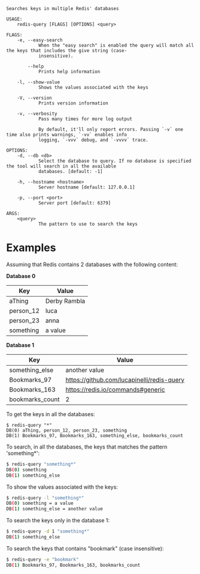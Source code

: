 

```
Searches keys in multiple Redis' databases

USAGE:
    redis-query [FLAGS] [OPTIONS] <query>

FLAGS:
    -e, --easy-search    
            When the "easy search" is enabled the query will match all the keys that includes the give string (case-
            insensitive).

        --help           
            Prints help information

    -l, --show-value     
            Shows the values associated with the keys

    -V, --version        
            Prints version information

    -v, --verbosity      
            Pass many times for more log output
            
            By default, it'll only report errors. Passing `-v` one time also prints warnings, `-vv` enables info
            logging, `-vvv` debug, and `-vvvv` trace.

OPTIONS:
    -d, --db <db>                
            Select the database to query. If no database is specified the tool will search in all the available
            databases. [default: -1]

    -h, --hostname <hostname>    
            Server hostname [default: 127.0.0.1]

    -p, --port <port>            
            Server port [default: 6379]

ARGS:
    <query>    
            The pattern to use to search the keys
```

# Examples

Assuming that Redis contains 2 databases with the following content:

**Database 0**

Key | Value
--- | -----
aThing | Derby Rambla
person_12 | luca
person_23 | anna
something | a value
 
**Database 1**

Key | Value
--- | -----
something_else | another value
Bookmarks_97 | https://github.com/lucapinelli/redis-query
Bookmarks_163 | https://redis.io/commands#generic 
bookmarks_count | 2

To get the keys in all the databases:

```
$ redis-query "*"
DB(0) aThing, person_12, person_23, something
DB(1) Bookmarks_97, Bookmarks_163, something_else, bookmarks_count
```

To search, in all the databases, the keys that matches the pattern 'something*':
 
```bash
$ redis-query "something*"
DB(0) something
DB(1) something_else
```

To show the values associated with the keys:

```bash
$ redis-query -l "something*"
DB(0) something = a value
DB(1) something_else = another value
```

To search the keys only in the database 1:

```bash
$ redis-query -d 1 "something*"
DB(1) something_else
```

To search the keys that contains "bookmark" (case insensitive):

```bash
$ redis-query -e "bookmark"
DB(1) Bookmarks_97, Bookmarks_163, bookmarks_count
```
